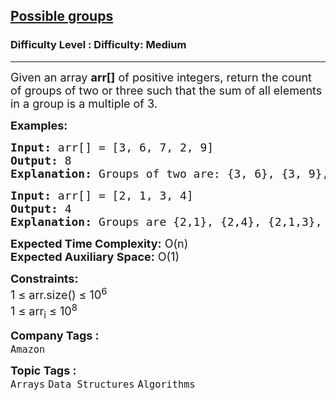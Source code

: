 <h2><a href="https://www.geeksforgeeks.org/problems/possible-groups2013/1?page=6&difficulty=Medium&status=unsolved&sortBy=submissions">Possible groups</a></h2><h3>Difficulty Level : Difficulty: Medium</h3><hr><div class="problems_problem_content__Xm_eO"><p><span style="font-size: 18px;">Given an array <strong>arr[]</strong> of positive integers, return the count of groups of two or three such that the sum of all elements in a group is a multiple of 3.</span></p>
<p><span style="font-size: 18px;"><strong>Examples:</strong></span></p>
<pre><span style="font-size: 18px;"><strong>Input: </strong>arr[] = [3, 6, 7, 2, 9]
<strong>Output:</strong> 8
<strong>Explanation:</strong> Groups of two are: {3, 6}, {3, 9}, {9, 6}, {7, 2}. Groups of three are: {3, 7, 2}, {7, 2, 6}, {7, 2, 9}, {3, 6, 9}.
</span></pre>
<pre><span style="font-size: 18px;"><strong>Input: </strong>arr[] = [2, 1, 3, 4]
<strong>Output:</strong> 4
<strong>Explanation:</strong> Groups are {2,1}, {2,4}, {2,1,3}, {2,4,3}.</span></pre>
<p><span style="font-size: 18px;"><strong>Expected Time Complexity:</strong> O(n)<br><strong>Expected Auxiliary Space:</strong>&nbsp;O(1)</span></p>
<p><span style="font-size: 18px;"><strong>Constraints:</strong><br>1 ≤ arr.size() ≤ 10<sup>6</sup><br>1 ≤ arr<sub>i</sub> ≤ 10<sup>8</sup></span></p></div><p><span style=font-size:18px><strong>Company Tags : </strong><br><code>Amazon</code>&nbsp;<br><p><span style=font-size:18px><strong>Topic Tags : </strong><br><code>Arrays</code>&nbsp;<code>Data Structures</code>&nbsp;<code>Algorithms</code>&nbsp;